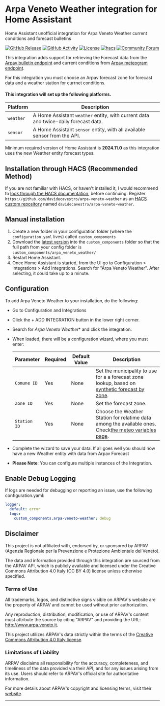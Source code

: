 # Arpa Veneto Weather integration for Home Assistant
Home Assistant unofficial integration for Arpa Veneto Weather current conditions and forecast bulletins

[![GitHub Release][releases-shield]][releases]
[![GitHub Activity][commits-shield]][commits]
[![License][license-shield]](LICENSE)
[![hacs][hacsbadge]][hacs]
[![Community Forum][forum-shield]][forum]


This integration adds support for retrieving the Forecast data from the [Arpav bulletin endpoint](https://api.arpa.veneto.it/REST/v1/bollettini_meteo_simboli_en) and current conditions from [Arpav meteogram endpoint](https://api.arpa.veneto.it/REST/v1/meteo_meteogrammi_tabella).

For this integration you must choose an Arpav forecast zone for forecast data and a weather station for currnet conditions.

#### This integration will set up the following platforms.

Platform | Description
-- | --
`weather` | A Home Assistant `weather` entity, with current data and twice-daily forecast data.
`sensor` | A Home Assistant `sensor` entity, with all available sensor from the API.

Minimum required version of Home Assistant is **2024.11.0** as this integration uses the new Weather entity forecast types.

## Installation through HACS (Recommended Method)

If you are not familiar with HACS, or haven't installed it, I would recommend to [look through the HACS documentation](https://hacs.xyz/), before continuing.
Register `https://github.com/davidecavestro/arpa-veneto-weather` as an [HACS custom repository](https://www.hacs.xyz/docs/faq/custom_repositories/) named `davidecavestro/arpa-veneto-weather`.

## Manual installation

1. Create a new folder in your configuration folder (where the `configuration.yaml` lives) called `custom_components`
2. Download the [latest version](https://github.com/davidecavestro/arpa-venete-weather/releases) into the `custom_components` folder so that the full path from your config folder is `custom_components/arpa_veneto_weather/`
3. Restart Home Assistant.
4. Once Home Assistant is started, from the UI go to Configuration > Integrations > Add Integrations. Search for "Arpa Veneto Weather". After selecting, it could take up to a minute.

## Configuration

To add Arpa Veneto Weather to your installation, do the following:

- Go to Configuration and Integrations
- Click the + ADD INTEGRATION button in the lower right corner.
- Search for *Arpa Veneto Weather** and click the integration.
- When loaded, there will be a configuration wizard, where you must enter:

  | Parameter | Required | Default Value | Description |
  | --------- | -------- | ------------- | ----------- |
  | `Comune ID` | Yes | None | Set the municipality to use for a a forecast zone lookup, based on [synthetic forecast by zone](https://meteo.arpa.veneto.it/?page=comuni_geo). |
  | `Zone ID` | Yes | None | Set the forecast zone. |
  | `Station ID` | Yes | None | Choose the Weather Station for relatime data among the available ones. Check[the meteo variables page](https://www.arpa.veneto.it/dati-ambientali/dati-in-diretta/meteo-idro-nivo/variabili_meteo). |

- Complete the wizard to save your data. If all goes well you should now have a new Weather entity with data from Arpav Forecast
- **Please Note**: You can configure multiple instances of the Integration.

## Enable Debug Logging

If logs are needed for debugging or reporting an issue, use the following configuration.yaml:

```yaml
logger:
  default: error
  logs:
    custom_components.arpa-veneto-weather: debug
```

## Disclaimer

This project is not affiliated with, endorsed by, or sponsored by ARPAV (Agenzia Regionale per la Prevenzione e Protezione Ambientale del Veneto).

The data and information provided through this integration are sourced from the ARPAV API, which is publicly available and licensed under the Creative Commons Attribution 4.0 Italy (CC BY 4.0) license unless otherwise specified.

### Terms of Use

All trademarks, logos, and distinctive signs visible on ARPAV's website are the property of ARPAV and cannot be used without prior authorization.

Any reproduction, distribution, modification, or use of ARPAV's content must attribute the source by citing "ARPAV" and providing the URL: http://www.arpa.veneto.it.

This project utilizes ARPAV's data strictly within the terms of the [Creative Commons Attribution 4.0 Italy license](https://creativecommons.org/licenses/by/4.0/deed.it).

### Limitations of Liability

ARPAV disclaims all responsibility for the accuracy, completeness, and timeliness of the data provided via their API, and for any issues arising from its use. Users should refer to ARPAV's official site for authoritative information.

For more details about ARPAV's copyright and licensing terms, visit their [website](http://www.arpa.veneto.it/).



***

[commits-shield]: https://img.shields.io/github/commit-activity/y/davidecavestro/arpa-veneto-weather.svg?style=flat-square
[commits]: https://github.com/davidecavestro/arpa-veneto-weather/commits/main
[hacs]: https://www.hacs.xyz/docs/faq/custom_repositories/
[hacsbadge]: https://img.shields.io/badge/HACS-Default-orange.svg?style=flat-square
[forum-shield]: https://img.shields.io/badge/community-forum-brightgreen.svg?style=flat-square
[forum]: https://community.home-assistant.io/
[license-shield]: https://img.shields.io/github/license/davidecavestro/arpa-veneto-weather.svg?style=flat-square
[releases-shield]: https://img.shields.io/github/release/davidecavestro/arpa-veneto-weather.svg?style=flat-square
[releases]: https://github.com/davidecavestro/arpa-veneto-weather/releases
